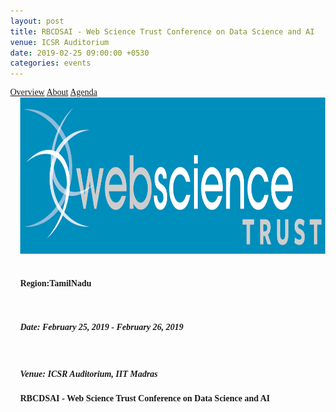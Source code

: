 ```yaml
---
layout: post
title: RBCDSAI - Web Science Trust Conference on Data Science and AI
venue: ICSR Auditorium
date: 2019-02-25 09:00:00 +0530
categories: events
---
```


<html>
<head>
<meta name="viewport" content="width=device-width, initial-scale=1">
<style>
body {
  margin: 0;
  font-family: "Times New Roman", Times, serif;
}

.topnav {
  overflow: hidden;
  background-color: #ffffff;
}

.topnav a {
  float: left;
  color: #c0c0c0;
  text-align: center;
  padding: 7px 8px;
  text-decoration: none;
  font-size: 18px;
  
}

.topnav a:hover {
  background-color: #ffffff;
  color: black;
}

.topnav a.active {
  background-color: #ffffff;
  color: black;
}
</style>
</head>
<body>

<div class="topnav">
  <a class="active" href="#home">Overview</a>
  <a href="#news">About</a>
  <a href="/assets/wst-agenda.html">Agenda</a>
 
</div>

</body>
</html>

<div style="padding-left:16px">
<img src="/assets/wst.jpg" alt="wst-image" style="width:1100px;height:250px;"><br><br>
  <h4>Region:<strong>TamilNadu</strong></h4><br>
  <h5>Date: <strong>February 25, 2019 - February 26, 2019 </strong></h5><br>
  <h5>Venue: <strong>ICSR Auditorium, IIT Madras</strong><br>
  <h4><strong>RBCDSAI - Web Science Trust Conference on Data Science and AI </strong></h4>
